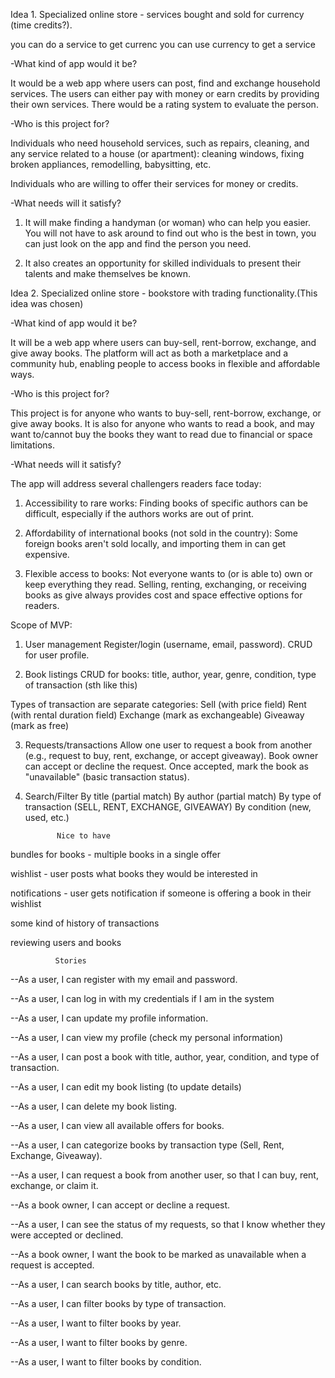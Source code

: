 Idea 1. Specialized online store - services bought and sold for currency (time credits?).

you can do a service to get currenc
you can use currency to get a service

-What kind of app would it be?

It would be a web app where users can post, find and exchange household services. The users can either pay with money or earn credits by providing their own services. There would be a rating system to evaluate the person.

-Who is this project for?

Individuals who need household services, such as repairs, cleaning, and any service related to a house (or apartment): cleaning windows, fixing broken appliances, remodelling, babysitting, etc.

Individuals who are willing to offer their services for money or credits.

-What needs will it satisfy?

1) It will make finding a handyman (or woman) who can help you easier. You will not have to ask around to find out who is the best in town, you can just look on the app and find the person you need.

2) It also creates an opportunity for skilled individuals to present their talents and make themselves be known.



Idea 2. Specialized online store - bookstore with trading functionality.(This idea was chosen)

-What kind of app would it be?

It will be a web app where users can buy-sell, rent-borrow, exchange, and give away books. The platform will act as both a marketplace and a community hub, enabling people to access books in flexible and affordable ways.

-Who is this project for?

This project is for anyone who wants to buy-sell, rent-borrow, exchange, or give away books. It is also for anyone who wants to read a book, and may want to/cannot buy the books they want to read due to financial or space limitations.

-What needs will it satisfy?

The app will address several challengers readers face today:
1) Accessibility to rare works: Finding books of specific authors can be difficult, especially if the authors works are out of print. 
2) Affordability of international books (not sold in the country): Some foreign books aren't sold locally, and importing them in can get expensive.

3) Flexible access to books: Not everyone wants to (or is able to) own or keep everything they read. Selling, renting, exchanging, or receiving books as give always provides cost and space effective options for readers.


Scope of MVP:
1. User management 
Register/login (username, email, password).
CRUD for user profile.

2. Book listings
CRUD for books: title, author, year, genre, condition, type of transaction (sth like this)

Types of transaction are separate categories:
Sell (with price field)
Rent (with rental duration field)
Exchange (mark as exchangeable)
Giveaway (mark as free)

3. Requests/transactions
Allow one user to request a book from another (e.g., request to buy, rent, exchange, or accept giveaway).
Book owner can accept or decline the request.
Once accepted, mark the book as "unavailable" (basic transaction status).

4. Search/Filter 
By title (partial match)
By author (partial match)
By type of transaction (SELL, RENT, EXCHANGE, GIVEAWAY)
By condition (new, used, etc.)

              Nice to have
bundles for books - multiple books in a single offer

wishlist - user posts what books they would be interested in

notifications - user gets notification if someone is offering a book in their wishlist

some kind of history of transactions

reviewing users and books

              Stories

--As a user, I can register with my email and password.

--As a user, I can log in with my credentials if I am in the system

--As a user, I can update my profile information.

--As a user, I can view my profile (check my personal information)


--As a user, I can post a book with title, author, year, condition, and type of transaction.

--As a user, I can edit my book listing (to update details)

--As a user, I can delete my book listing.

--As a user, I can view all available offers for books.

--As a user, I can categorize books by transaction type (Sell, Rent, Exchange, Giveaway).


--As a user, I can request a book from another user, so that I can buy, rent, exchange, or claim it.

--As a book owner, I can  accept or decline a request.

--As a user, I can see the status of my requests, so that I know whether they were accepted or declined.

--As a book owner, I want the book to be marked as unavailable when a request is accepted.


--As a user, I can search books by title, author, etc.

--As a user, I can filter books by type of transaction.

--As a user, I want to filter books by year.

--As a user, I want to filter books by genre.

--As a user, I want to filter books by condition.

